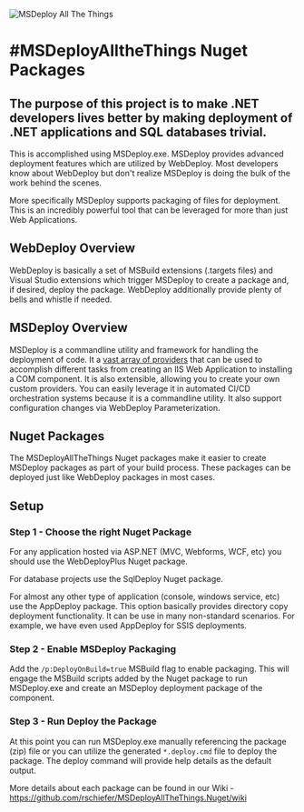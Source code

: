 ![MSDeploy All The Things](https://rschiefer.gallery.vsassets.io/_apis/public/gallery/publisher/rschiefer/extension/MSDeployAllTheThings/0.0.3/assetbyname/Microsoft.VisualStudio.Services.Icons.Default "MSDeploy All The Things")

# #MSDeployAlltheThings Nuget Packages

## The purpose of this project is to make .NET developers lives better by making deployment of .NET applications and SQL databases trivial.  

This is accomplished using MSDeploy.exe.  MSDeploy provides advanced deployment features which are utilized by WebDeploy.  Most developers know about WebDeploy but don't realize MSDeploy is doing the bulk of the work behind the scenes.

More specifically MSDeploy supports packaging of files for deployment.  This is an incredibly powerful tool that can be leveraged for more than just Web Applications. 

## WebDeploy Overview

WebDeploy is basically a set of MSBuild extensions (.targets files) and Visual Studio extensions which trigger MSDeploy to create a package and, if desired, deploy the package.  WebDeploy additionally provide plenty of bells and whistle if needed.

## MSDeploy Overview

MSDeploy is a commandline utility and framework for handling the deployment of code.  It a [vast array of providers](https://technet.microsoft.com/en-us/library/dd569040(v=ws.10).aspx) that can be used to accomplish different tasks from creating an IIS Web Application to installing a COM component.  It is also extensible, allowing you to create your own custom providers.  You can easily leverage it in automated CI/CD orchestration systems because it is a commandline utility.  It also support configuration changes via WebDeploy Parameterization.

## Nuget Packages

The MSDeployAllTheThings Nuget packages make it easier to create MSDeploy packages as part of your build process.  These packages can be deployed just like WebDeploy packages in most cases.

## Setup

### Step 1 - Choose the right Nuget Package

For any application hosted via ASP.NET (MVC, Webforms, WCF, etc) you should use the WebDeployPlus Nuget package.

For database projects use the SqlDeploy Nuget package.

For almost any other type of application (console, windows service, etc) use the AppDeploy package.  This option basically provides directory copy deployment functionality.  It can be use in many non-standard scenarios.  For example, we have even used AppDeploy for SSIS deployments.

### Step 2 - Enable MSDeploy Packaging

Add the `/p:DeployOnBuild=true` MSBuild flag to enable packaging.  This will engage the MSBuild scripts added by the Nuget package to run MSDeploy.exe and create an MSDeploy deployment package of the component.

### Step 3 - Run Deploy the Package

At this point you can run MSDeploy.exe manually referencing the package (zip) file or you can utilize the generated `*.deploy.cmd` file to deploy the package.  The deploy command will provide help details as the default output.

More details about each package can be found in our Wiki - https://github.com/rschiefer/MSDeployAllTheThings.Nuget/wiki
